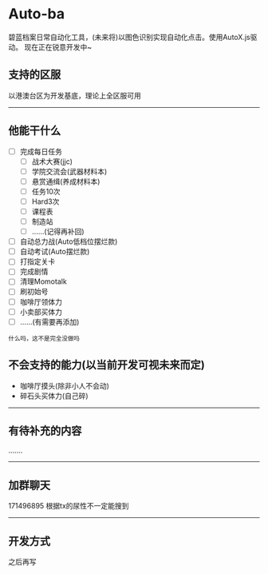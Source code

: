 # Auto-ba
碧蓝档案日常自动化工具，(未来将)以图色识别实现自动化点击。使用AutoX.js驱动。
现在正在锐意开发中~
## 支持的区服
以港澳台区为开发基底，理论上全区服可用

-----
## 他能干什么
- [ ] 完成每日任务
  - [ ] 战术大赛(jjc)
  - [ ] 学院交流会(武器材料本)
  - [ ] 悬赏通缉(养成材料本)
  - [ ] 任务10次
  - [ ] Hard3次
  - [ ] 课程表
  - [ ] 制造站
  - [ ] ......(记得再补回)
- [ ] 自动总力战(Auto低档位摆烂款)
- [ ] 自动考试(Auto摆烂款)
- [ ] 打指定关卡
- [ ] 完成剧情
- [ ] 清理Momotalk
- [ ] 刷初始号
- [ ] 咖啡厅领体力
- [ ] 小卖部买体力
- [ ] ......(有需要再添加)
```
什么吗，这不是完全没做吗
```
## 不会支持的能力(以当前开发可视未来而定)
- 咖啡厅摸头(除非小人不会动)
- 碎石头买体力(自己碎)
-----
## 有待补充的内容
.......

-----
## 加群聊天
171496895
根据tx的尿性不一定能搜到

-----
## 开发方式
之后再写
